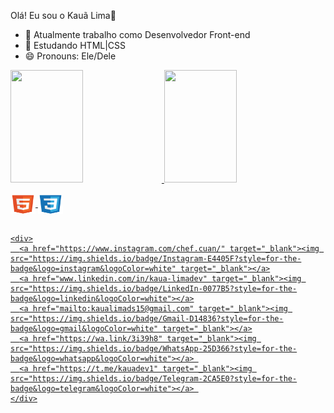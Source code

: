 Olá! Eu sou o Kauã Lima👋

- 🔭 Atualmente trabalho como Desenvolvedor Front-end 
- 🌱 Estudando HTML|CSS
- 😄 Pronouns: Ele/Dele

<div>
  <a href="https://www.linkedin.com/in/kaua-limadev">
  <img height="180em" img width="48%" src="https://github-readme-stats.vercel.app/api?username=kauadev1&show_icons=true&theme=dracula&include_all_commits=true&counts_private=true"/>
  <img height="180em" img width="48%" src="https://github-readme-stats.vercel.app/api/top-langs/?username=kauadev1&layout=compact&langs_count=16&theme=dracula"  
</div>
<div style="display: inline_block"><br>
  <img align="center" alt="kaua-HTML" height="30" width="40" src="https://raw.githubusercontent.com/devicons/devicon/master/icons/html5/html5-original.svg">
  <img align="center" alt="kaua-HTML" height="30" width="40" src="https://raw.githubusercontent.com/devicons/devicon/master/icons/css3/css3-original.svg">
    </div><br>
    
    <div>
      <a href="https://www.instagram.com/chef.cuan/" target="_blank"><img src="https://img.shields.io/badge/Instagram-E4405F?style=for-the-badge&logo=instagram&logoColor=white" target="_blank"></a>
      <a href="www.linkedin.com/in/kaua-limadev" target="_blank"><img src="https://img.shields.io/badge/LinkedIn-0077B5?style=for-the-badge&logo=linkedin&logoColor=white"></a>
      <a href="mailto:kaualimads15@gmail.com" target="_blank"><img src="https://img.shields.io/badge/Gmail-D14836?style=for-the-badge&logo=gmail&logoColor=white" target="_blank"></a>
      <a href="https://wa.link/3i39h8" target="_blank"><img src="https://img.shields.io/badge/WhatsApp-25D366?style=for-the-badge&logo=whatsapp&logoColor=white"></a> 
      <a href="https://t.me/kauadev1" target="_blank"><img src="https://img.shields.io/badge/Telegram-2CA5E0?style=for-the-badge&logo=telegram&logoColor=white"></a> 
    </div>
